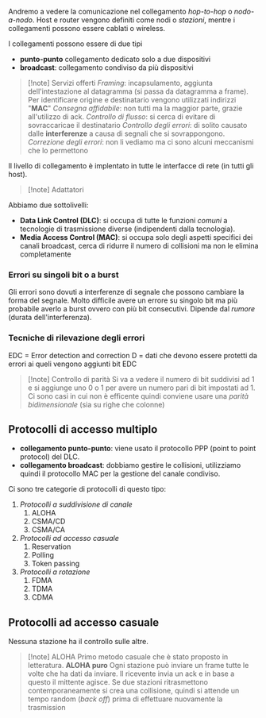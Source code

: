 Andremo a vedere la comunicazione nel collegamento *hop-to-hop* o *nodo-a-nodo*.
Host e router vengono definiti come nodi o *stazioni*, mentre i collegamenti possono essere cablati o wireless.

I collegamenti possono essere di due tipi
- **punto-punto** collegamento dedicato solo a due dispositivi
- **broadcast**: collegamento condiviso da più dispositivi

>[!note] Servizi offerti
>*Framing*: incapsulamento, aggiunta dell'intestazione al datagramma (si passa da datagramma a frame). Per identificare origine e destinatario vengono utilizzati indirizzi "**MAC**"
>*Consegna affidabile*: non tutti ma la maggior parte, grazie all'utilizzo di ack.
>*Controllo di flusso*: si cerca di evitare di sovraccaricae il destinatario
>*Controllo degli errori*: di solito causato dalle **interferenze** a causa di segnali che si sovrappongono.
>*Correzione degli errori*: non li vediamo ma ci sono alcuni meccanismi che lo permettono

Il livello di collegamento è implentato in tutte le interfacce di rete (in tutti gli host).

>[!note] Adattatori

Abbiamo due sottolivelli:
 - **Data Link Control (DLC)**: si occupa di tutte le funzioni *comuni* a tecnologie di trasmissione diverse (indipendenti dalla tecnologia).
 - **Media Access Control (MAC)**: si occupa solo degli aspetti specifici dei canali broadcast, cerca di ridurre il numero di collisioni ma non le elimina completamente

### Errori su singoli bit o a burst
Gli errori sono dovuti a interferenze di segnale che possono cambiare la forma del segnale.
Molto difficile avere un errore su singolo bit ma più probabile averlo a burst ovvero con più bit consecutivi.
Dipende dal *rumore* (durata dell'interferenza).

### Tecniche di rilevazione degli errori
EDC = Error detection and correction 
D = dati che devono essere protetti da errori ai queli vengono aggiunti bit EDC

>[!note] Controllo di parità
>Si va a vedere il numero di bit suddivisi ad 1 e si aggiunge uno 0 o 1 per avere un numero pari di bit impostati ad 1.
>Ci sono casi in cui non è efficente quindi conviene usare una *parità bidimensionale* (sia su righe che colonne)

## Protocolli di accesso multiplo
- **collegamento punto-punto**: viene usato il protocollo PPP (point to point protocol) del DLC.
- **collegamento broadcast**: dobbiamo gestire le collisioni, utilizziamo quindi il protocollo MAC per la gestione del canale condiviso. 

Ci sono tre categorie di protocolli di questo tipo:
1) *Protocolli a suddivisione di canale*
	1) ALOHA
	2) CSMA/CD
	3) CSMA/CA
2) *Protocolli ad accesso casuale*
	1) Reservation
	2) Polling
	3) Token passing
3) *Protocolli a rotazione*
	1) FDMA
	2) TDMA
	3) CDMA

## Protocolli ad accesso casuale
Nessuna stazione ha il controllo sulle altre.

>[!note] ALOHA
>Primo metodo casuale che è stato proposto in letteratura.
>**ALOHA puro**
>Ogni stazione può inviare un frame tutte le volte che ha dati da inviare. Il ricevente invia un ack e in base a questo il mittente agisce. 
>Se due stazioni ritrasmettono contemporaneamente si crea una collisione, quindi si attende un tempo random (*back off*) prima di effettuare nuovamente la trasmission

